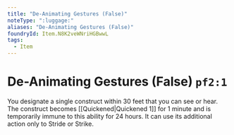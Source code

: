 ```yaml
---
title: "De-Animating Gestures (False)"
noteType: ":luggage:"
aliases: "De-Animating Gestures (False)"
foundryId: Item.N8K2veWNriHGBwwL
tags:
  - Item
---
```


# De-Animating Gestures (False) `pf2:1`

You designate a single construct within 30 feet that you can see or hear. The construct becomes [[Quickened|Quickened 1]] for 1 minute and is temporarily immune to this ability for 24 hours. It can use its additional action only to Stride or Strike.

